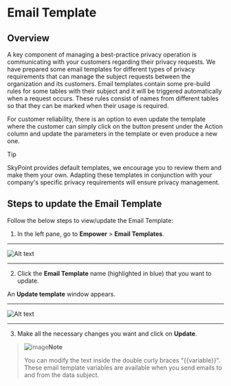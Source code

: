 # Email Template
## Overview
A key component of managing a best-practice privacy operation is communicating with your customers regarding their privacy requests. We have prepared some email templates for different types of privacy requirements that can manage the subject requests between the organization and its customers. Email templates contain some pre-build rules for some tables with their subject and it will be triggered automatically when a request occurs. These rules consist of names from different tables so that they can be marked when their usage is required.

For customer reliability, there is an option to even update the template where the customer can simply click on the button present under the Action column and update the parameters in the template or even produce a new one.

> [!TIP]
> SkyPoint provides default templates, we encourage you to review them and make them your own. Adapting these templates in conjunction with your company's specific privacy requirements will ensure privacy management.  

## Steps to update the Email Template
Follow the below steps to view/update the Email Template:

1. In the left pane, go to **Empower** > **Email Templates**.  

---

![Alt text](/doc_snippets/EmailTemplates.png)  

---

2. Click the **Email Template** name (highlighted in blue) that you want to update.

An **Update template** window appears.  

---

![Alt text](/doc_snippets/UpdateTemplate.png)  

---

3. Make all the necessary changes you want and click on **Update**.

> ![image](/doc_snippets/Note_icon.png)**Note**
>
> You can modify the text inside the double curly braces "{{variable}}". These email template variables are available when you send emails to and from the data subject.
